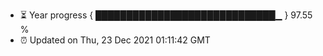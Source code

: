 - ⏳ Year progress { █████████████████████████████▁ } 97.55 %
- ⏰ Updated on Thu, 23 Dec 2021 01:11:42 GMT

